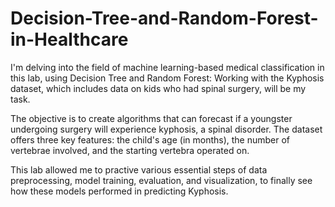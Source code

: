 # Decision-Tree-and-Random-Forest-in-Healthcare

I'm delving into the field of machine learning-based medical classification in this lab, using Decision Tree and Random Forest:
Working with the Kyphosis dataset, which includes data on kids who had spinal surgery, will be my task. 

The objective is to create algorithms that can forecast if a youngster undergoing surgery will experience kyphosis, a spinal disorder. The dataset offers three key features: the child's age (in months), the number of vertebrae involved, and the starting vertebra operated on.

This lab allowed me to practive various essential steps of data preprocessing, model training, evaluation, and visualization, to finally see how these models performed in predicting Kyphosis.
